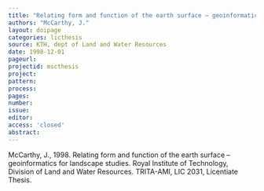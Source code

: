 ```yaml
---
title: "Relating form and function of the earth surface – geoinformatics for landscape studies."
authors: "McCarthy, J."
layout: doipage
categories: licthesis
source: KTH, dept of Land and Water Resources
date: 1998-12-01
pageurl:
projectid: mscthesis
project:
pattern:
process:
pages:
number:
issue:
editor:
access: 'closed'
abstract:
---
```


McCarthy, J., 1998. Relating form and function of the earth surface – geoinformatics for landscape studies. Royal Institute of Technology, Division of Land and Water Resources. TRITA-AMI, LIC 2031, Licentiate Thesis.
